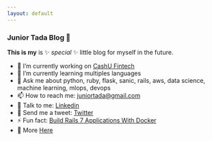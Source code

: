 ```yaml
---
layout: default
---
```


### Junior Tada Blog 👋

**This is my** is ✨ _special_ ✨ little blog for myself in the future.

- 🔭 I’m currently working on [CashU Fintech](https://www.cashu.com.br/)
- 🌱 I’m currently learning multiples languages
- 💬 Ask me about python, ruby, flask, sanic, rails, aws, data science, machine learning, mlops, devops
- 📫 How to reach me: juniortada@gmail.com
- 🏢 Talk to me: [Linkedin](https://www.linkedin.com/in/junior-tada-a5521b9b/)
- 📝 Send me a tweet: [Twitter](https://twitter.com/juniortada)
- ⚡ Fun fact: [Build Rails 7 Applications With Docker](https://juniortada.github.io/posts/build_rails_7_application_with_docker)
- :notebook: More [Here](https://juniortada.github.io/posts/all)
